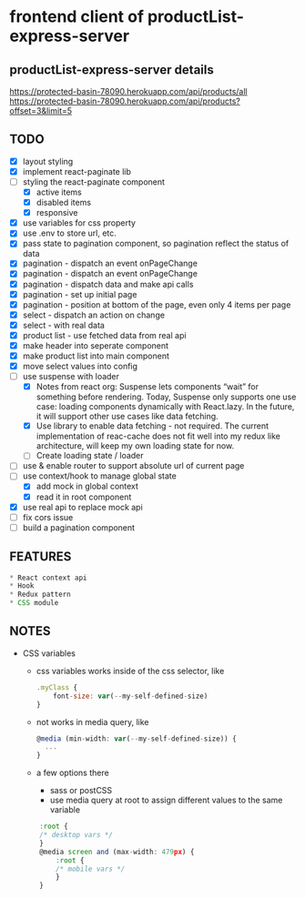 # frontend client of productList-express-server

## productList-express-server details

<https://protected-basin-78090.herokuapp.com/api/products/all>
<https://protected-basin-78090.herokuapp.com/api/products?offset=3&limit=5>

## TODO

- [x] layout styling
- [x] implement react-paginate lib
- [ ] styling the react-paginate component
  - [x] active items
  - [x] disabled items
  - [x] responsive
- [x] use variables for css property
- [x] use .env to store url, etc.
- [x] pass state to pagination component, so pagination reflect the status of data
- [x] pagination - dispatch an event onPageChange
- [x] pagination - dispatch an event onPageChange
- [x] pagination - dispatch data and make api calls
- [x] pagination - set up initial page
- [x] pagination - position at bottom of the page, even only 4 items per page
- [x] select - dispatch an action on change
- [x] select - with real data
- [x] product list - use fetched data from real api
- [x] make header into seperate component
- [x] make product list into main component
- [x] move select values into config
- [ ] use suspense with loader
  - [x] Notes from react org: Suspense lets components “wait” for something before rendering. Today, Suspense only supports one use case: loading components dynamically with React.lazy. In the future, it will support other use cases like data fetching.
  - [x] Use library to enable data fetching - not required. The current implementation of reac-cache does not fit well into my redux like architecture, will keep my own loading state for now.
  - [ ] Create loading state / loader
- [ ] use & enable router to support absolute url of current page
- [ ] use context/hook to manage global state
  - [x] add mock in global context
  - [x] read it in root component
- [x] use real api to replace mock api
- [ ] fix cors issue
- [ ] build a pagination component

## FEATURES

~~~~javascript
* React context api
* Hook
* Redux pattern
* CSS module
~~~~

## NOTES

- CSS variables

  - css variables works inside of the css selector, like

    ```javascript
    .myClass {
        font-size: var(--my-self-defined-size)
    }
    ```

  - not works in media query, like

    ```javascript
    @media (min-width: var(--my-self-defined-size)) {
      ...
    }
    ```

  - a few options there
    - sass or postCSS
    - use media query at root to assign different values to the same variable

  ```javascript
      :root {
      /* desktop vars */
      }
      @media screen and (max-width: 479px) {
          :root {
          /* mobile vars */
          }
      }
  ```

